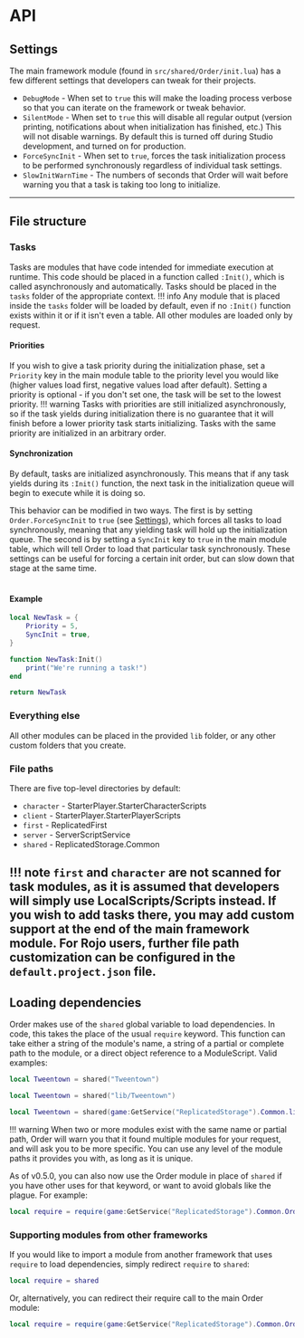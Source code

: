 # API

## Settings
The main framework module (found in `src/shared/Order/init.lua`) has a few different settings that developers can tweak for their projects.

- `DebugMode` - When set to `true` this will make the loading process verbose so that you can iterate on the framework or tweak behavior.
- `SilentMode` - When set to `true` this will disable all regular output (version printing, notifications about when initialization has finished, etc.) This will not disable warnings. By default this is turned off during Studio development, and turned on for production.
- `ForceSyncInit` - When set to `true`, forces the task initialization process to be performed synchronously regardless of individual task settings.
- `SlowInitWarnTime` - The numbers of seconds that Order will wait before warning you that a task is taking too long to initialize.
---
## File structure

### Tasks
Tasks are modules that have code intended for immediate execution at runtime. This code should be placed in a function called `:Init()`, which is called asynchronously and automatically. Tasks should be placed in the `tasks` folder of the appropriate context.
!!! info
    Any module that is placed inside the `tasks` folder will be loaded by default, even if no `:Init()` function exists within it or if it isn't even a table. All other modules are loaded only by request.
<br>
#### Priorities
If you wish to give a task priority during the initialization phase, set a `Priority` key in the main module table to the priority level you would like (higher values load first, negative values load after default). Setting a priority is optional - if you don't set one, the task will be set to the lowest priority.
!!! warning
    Tasks with priorities are still initialized asynchronously, so if the task yields during initialization there is no guarantee that it will finish before a lower priority task starts initializing. Tasks with the same priority are initialized in an arbitrary order.
<br>
#### Synchronization
By default, tasks are initialized asynchronously. This means that if any task yields during its `:Init()` function, the next task in the initialization queue will begin to execute while it is doing so.

This behavior can be modified in two ways. The first is by setting `Order.ForceSyncInit` to `true` (see [Settings](#settings)), which forces all tasks to load synchronously, meaning that any yielding task will hold up the initialization queue. The second is by setting a `SyncInit` key to `true` in the main module table, which will tell Order to load that particular task synchronously. These settings can be useful for forcing a certain init order, but can slow down that stage at the same time.
<br>
<br>

#### Example
```lua
local NewTask = {
    Priority = 5,
    SyncInit = true,
}

function NewTask:Init()
	print("We're running a task!")
end

return NewTask
```

### Everything else
All other modules can be placed in the provided `lib` folder, or any other custom folders that you create.

### File paths
There are five top-level directories by default:

- `character` - StarterPlayer.StarterCharacterScripts
- `client` - StarterPlayer.StarterPlayerScripts
- `first` - ReplicatedFirst
- `server` - ServerScriptService
- `shared` - ReplicatedStorage.Common

!!! note
    `first` and `character` are not scanned for task modules, as it is assumed that developers will simply use LocalScripts/Scripts instead. If you wish to add tasks there, you may add custom support at the end of the main framework module. For Rojo users, further file path customization can be configured in the `default.project.json` file.
---
## Loading dependencies
Order makes use of the `shared` global variable to load dependencies. In code, this takes the place of the usual `require` keyword. This function can take either a string of the module's name, a string of a partial or complete path to the module, or a direct object reference to a ModuleScript.
Valid examples:
```lua
local Tweentown = shared("Tweentown")
```
```lua
local Tweentown = shared("lib/Tweentown")
```
```lua
local Tweentown = shared(game:GetService("ReplicatedStorage").Common.lib.Tweentown)
```
!!! warning
    When two or more modules exist with the same name or partial path, Order will warn you that it found multiple modules for your request, and will ask you to be more specific. You can use any level of the module paths it provides you with, as long as it is unique.

As of v0.5.0, you can also now use the Order module in place of `shared` if you have other uses for that keyword, or want to avoid globals like the plague. For example:
```lua
local require = require(game:GetService("ReplicatedStorage").Common.Order)
```

### Supporting modules from other frameworks
If you would like to import a module from another framework that uses `require` to load dependencies, simply redirect `require` to `shared`:
```lua
local require = shared
```
Or, alternatively, you can redirect their require call to the main Order module:
```lua
local require = require(game:GetService("ReplicatedStorage").Common.Order)
```
